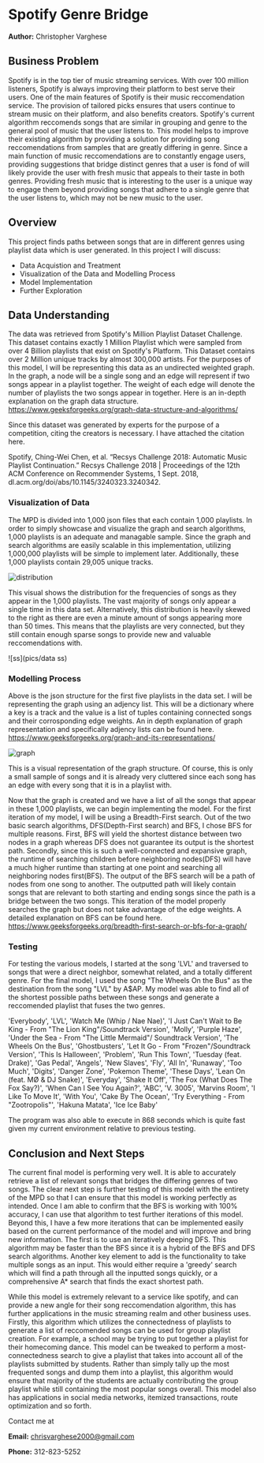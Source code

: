 # Spotify Genre Bridge
**Author:** Christopher Varghese

## Business Problem
Spotify is in the top tier of music streaming services. With over 100 million listeners, Spotify is always improving their platform to best serve their users. One of the main features of Spotify is their music reccomendation service. The provision of tailored picks ensures that users continue to stream music on their platform, and also benefits creators. Spotify's current algorithm reccomends songs that are similar in grouping and genre to the general pool of music that the user listens to. This model helps to improve their existing algorithm by providing a solution for providing song reccomendations from samples that are greatly differing in genre. Since a main function of music reccomendations are to constantly engage users, providing suggestions that bridge distinct genres that a user is fond of will likely provide the user with fresh music that appeals to their taste in both genres. Providing fresh music that is interesting to the user is a unique way to engage them beyond providing songs that adhere to a single genre that the user listens to, which may not be new music to the user. 

## Overview
This project finds paths between songs that are in different genres using playlist data which is user generated. In this project I will discuss:
- Data Acquistion and Treatment
- Visualization of the Data and Modelling Process
- Model Implementation
- Further Exploration

## Data Understanding
The data was retrieved from Spotify's Million Playlist Dataset Challenge. This dataset contains exactly 1 Million Playlist which were sampled from over 4 Billion playlists that exist on Spotify's Platform. This Dataset contains over 2 Million unique tracks by almost 300,000 artists. For the purposes of this model, I will be representing this data as an undirected weighted graph. In the graph, a node will be a single song and an edge will represent if two songs appear in a playlist together. The weight of each edge will denote the number of playlists the two songs appear in together. Here is an in-depth explanation on the graph data structure. https://www.geeksforgeeks.org/graph-data-structure-and-algorithms/

Since this dataset was generated by experts for the purpose of a competition, citing the creators is necessary. I have attached the citation here.

Spotify, Ching-Wei Chen, et al. “Recsys Challenge 2018: Automatic Music Playlist Continuation.” Recsys Challenge 2018 | Proceedings of the 12th ACM Conference on Recommender Systems, 1 Sept. 2018, dl.acm.org/doi/abs/10.1145/3240323.3240342. 

### Visualization of Data
The MPD is divided into 1,000 json files that each contain 1,000 playlists. In order to simply showcase and visualize the graph and search algorithms, 1,000 playlists is an adequate and managable sample. Since the graph and search algorithms are easily scalable in this implementation, utilizing 1,000,000 playlists will be simple to implement later. Additionally, these 1,000 playlists contain 29,005 unique tracks.

![distribution](pics/song_dist)

This visual shows the distribution for the frequencies of songs as they appear in the 1,000 playlists. The vast majority of songs only appear a single time in this data set. Alternatively, this distribution is heavily skewed to the right as there are even a minute amount of songs appearing more than 50 times. This means that the playlists are very connected, but they still contain enough sparse songs to provide new and valuable reccomendations with.

![ss](pics/data ss)

### Modelling Process
Above is the json structure for the first five playlists in the data set. I will be representing the graph using an adjency list. This will be a dictionary where a key is a track and the value is a list of tuples containing connected songs and their corrosponding edge weights. An in depth explanation of graph representation and specifically adjency lists can be found here. https://www.geeksforgeeks.org/graph-and-its-representations/

![graph](pics/graph)

This is a visual representation of the graph structure. Of course, this is only a small sample of songs and it is already very cluttered since each song has an edge with every song that it is in a playlist with.

Now that the graph is created and we have a list of all the songs that appear in these 1,000 playlists, we can begin implementing the model. For the first iteration of my model, I will be using a Breadth-First search. Out of the two basic search algorithms, DFS(Depth-First search) and BFS, I chose BFS for multiple reasons. First, BFS will yield the shortest distance between two nodes in a graph whereas DFS does not guarantee its output is the shortest path. Secondly, since this is such a well-connected and expansive graph, the runtime of searching children before neighboring nodes(DFS) will have a much higher runtime than starting at one point and searching all neighboring nodes first(BFS). The output of the BFS search will be a path of nodes from one song to another. The outputted path will likely contain songs that are relevant to both starting and ending songs since the path is a bridge between the two songs. This iteration of the model properly searches the graph but does not take advantage of the edge weights. A detailed explanation on BFS can be found here. https://www.geeksforgeeks.org/breadth-first-search-or-bfs-for-a-graph/

### Testing
For testing the various models, I started at the song 'LVL' and traversed to songs that were a direct neighbor, somewhat related, and a totally different genre. For the final model, I used the song "The Wheels On the Bus" as the destination from the song "LVL" by A$AP. My model was able to find all of the shortest possible paths between these songs and generate a reccomended playlist that fuses the two genres. 

'Everybody', 'LVL', 'Watch Me (Whip / Nae Nae)', 'I Just Can\'t Wait to Be King - From "The Lion King"/Soundtrack Version', 'Molly', 'Purple Haze', 'Under the Sea - From "The Little Mermaid"/ Soundtrack Version', 'The Wheels On the Bus', 'Ghostbusters', 'Let It Go - From "Frozen"/Soundtrack Version', 'This Is Halloween', 'Problem', 'Run This Town', 'Tuesday (feat. Drake)', 'Gas Pedal', 'Angels', 'New Slaves', 'Fly', 'All In', 'Runaway', 'Too Much', 'Digits', 'Danger Zone', 'Pokemon Theme', 'These Days', 'Lean On (feat. MØ & DJ Snake)', 'Everyday', 'Shake It Off', 'The Fox (What Does The Fox Say?)', 'When Can I See You Again?', 'ABC', 'V. 3005', 'Marvins Room', 'I Like To Move It', 'With You', 'Cake By The Ocean', 'Try Everything - From "Zootropolis"', 'Hakuna Matata', 'Ice Ice Baby'

The program was also able to execute in 868 seconds which is quite fast given my current environment relative to previous testing.


## Conclusion and Next Steps
The current final model is performing very well. It is able to accurately retrieve a list of relevant songs that bridges the differing genres of two songs. The clear next step is further testing of this model with the entirety of the MPD so that I can ensure that this model is working perfectly as intended. Once I am able to confirm that the BFS is working with 100% accuracy, I can use that algorithm to test further iterations of this model. Beyond this, I have a few more iterations that can be implemented easily based on the current performance of the model and will improve and bring new information. The first is to use an iteratively deeping DFS. This algorithm may be faster than the BFS since it is a hybrid of the BFS and DFS search algorithms. Another key element to add is the functionality to take multiple songs as an input. This would either require a 'greedy' search which will find a path through all the inputted songs quickly, or a comprehensive A* search that finds the exact shortest path.

While this model is extremely relevant to a service like spotify, and can provide a new angle for their song reccomendation algorithm, this has further applications in the music streaming realm and other business uses. Firstly, this algorithm which utilizes the connectedness of playlists to generate a list of reccomended songs can be used for group playlist creation. For example, a school may be trying to put together a playlist for their homecoming dance. This model can be tweaked to perform a most-connectedness search to give a playlist that takes into account all of the playlists submitted by students. Rather than simply tally up the most frequented songs and dump them into a playlist, this algorithm would ensure that majority of the students are actually contributing the group playlist while still containing the most popular songs overall. This model also has applications in social media networks, itemized transactions, route optimization and so forth. 

Contact me at

**Email:** chrisvarghese2000@gmail.com

**Phone:** 312-823-5252